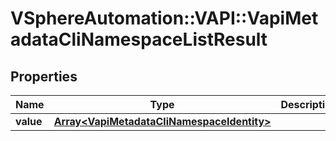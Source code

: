 # VSphereAutomation::VAPI::VapiMetadataCliNamespaceListResult

## Properties
Name | Type | Description | Notes
------------ | ------------- | ------------- | -------------
**value** | [**Array&lt;VapiMetadataCliNamespaceIdentity&gt;**](VapiMetadataCliNamespaceIdentity.md) |  | 


